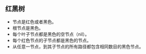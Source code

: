 ## 红黑树

- 节点是红色或者黑色。
- 根节点是黑色。
- 每个叶子节点都是黑色的空节点（nil）。
- 每个红色节点的子节点都是黑色的节点。
- 从任意一节点，到其子节点的所有路径都包含相同数目的黑色节点。